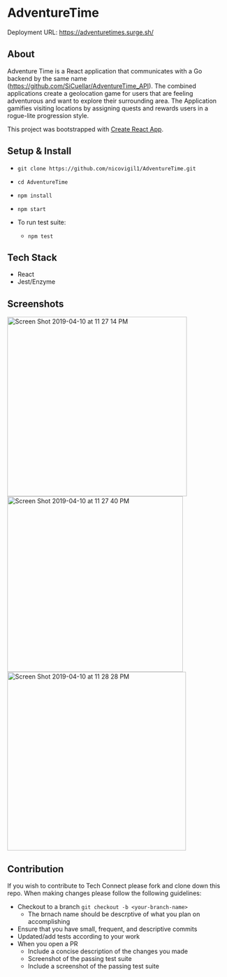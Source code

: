 # AdventureTime 
Deployment URL: https://adventuretimes.surge.sh/

## About
Adventure Time is a React application that communicates with a Go backend by the same name (https://github.com/SiCuellar/AdventureTime_API). The combined applications create a geolocation game for users that are feeling adventurous and want to explore their surrounding area. The Application gamifies visiting locations by assigning quests and rewards users in a rogue-lite progression style.  


This project was bootstrapped with [Create React App](https://github.com/facebook/create-react-app).

 ## Setup & Install
 
 - `git clone https://github.com/nicovigil1/AdventureTime.git`
 - `cd AdventureTime`
 - `npm install`
 - `npm start`
 
 - To run test suite:
    - `npm test`
 
 ## Tech Stack
  - React 
  - Jest/Enzyme
  
## Screenshots
<img width="411" alt="Screen Shot 2019-04-10 at 11 27 14 PM" src="https://user-images.githubusercontent.com/35861146/55933459-94e4ac80-5bea-11e9-8030-17d22f7cb695.png">
<img width="402" alt="Screen Shot 2019-04-10 at 11 27 40 PM" src="https://user-images.githubusercontent.com/35861146/55933462-97470680-5bea-11e9-9170-1fd14685b553.png">
<img width="409" alt="Screen Shot 2019-04-10 at 11 28 28 PM" src="https://user-images.githubusercontent.com/35861146/55933458-931ae900-5bea-11e9-8f9d-7213f7323f10.png">




## Contribution
If you wish to contribute to Tech Connect please fork and clone down this repo. When making changes please follow the following guidelines:
   - Checkout to a branch `git checkout -b <your-branch-name>`
     - The brnach name should be descrptive of what you plan on accomplishing
   - Ensure that you have small, frequent, and descriptive commits
   - Updated/add tests according to your work
   - When you open a PR
     - Include a concise description of the changes you made
     - Screenshot of the passing test suite
     - Include a screenshot of the passing test suite
  
